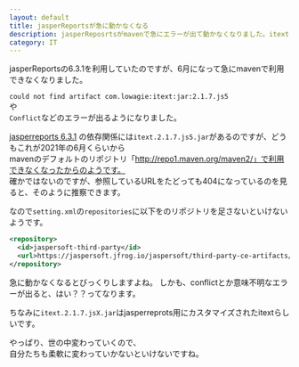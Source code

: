 ```yaml
---
layout: default
title: jasperReportsが急に動かなくなる
description: jasperReposrtsがmavenで急にエラーが出て動かなくなりました。itextの依存関係のせいなのですが、その詳細を記載します。
category: IT
---
```


jasperReportsの6.3.1を利用していたのですが、6月になって急にmavenで利用できなくなりました。

`could not find artifact com.lowagie:itext:jar:2.1.7.js5`  
や  
`Conflict`などのエラーが出るようになりました。


[jasperreports 6.3.1](https://mvnrepository.com/artifact/net.sf.jasperreports/jasperreports/6.3.1)
の依存関係には`itext.2.1.7.js5.jar`があるのですが、どうもこれが2021年の6月くらいから  
mavenのデフォルトのリポジトリ「http://repo1.maven.org/maven2/」で利用できなくなったからのようです。  
確かではないのですが、参照しているURLをたどっても404になっているのを見ると、そのように推察できます。

なので`setting.xml`の`repositories`に以下をのリポジトリを足さないといけないようです。
```XML
<repository>
  <id>jaspersoft-third-party</id>
  <url>https://jaspersoft.jfrog.io/jaspersoft/third-party-ce-artifacts/</url>
</repository>
```

急に動かなくなるとびっくりしますよね。
しかも、conflictとか意味不明なエラーが出ると、はい？？ってなります。

ちなみに`itext.2.1.7.jsX.jar`はjasperreprots用にカスタマイズされたitextらしいです。

やっぱり、世の中変わっていくので、  
自分たちも柔軟に変わっていかないといけないですね。